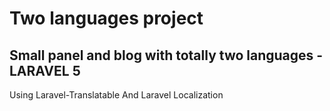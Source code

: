 # Two languages project

Small panel and blog with totally two languages - LARAVEL 5
------------------------------------------------------------

Using Laravel-Translatable 
And   Laravel Localization


